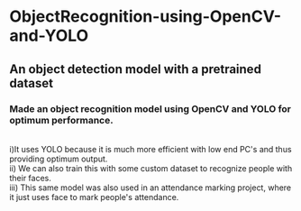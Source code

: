 # ObjectRecognition-using-OpenCV-and-YOLO
<h2>An object detection model with a pretrained dataset</h2>
<h3>Made an object recognition model using OpenCV and YOLO for optimum performance.</h3><br>
i)It uses YOLO because it is much more efficient with low end PC's and thus providing optimum output.<br>
ii) We can also train this with some custom dataset to recognize people with their faces.<br>
iii) This same model was also used in an attendance marking project, where it just uses face to mark people's attendance.<br>
